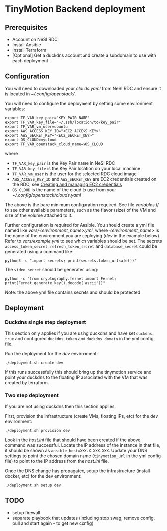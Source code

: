 # TinyMotion Backend deployment

## Prerequisites

- Account on NeSI RDC
- Install Ansible
- Install Terraform
- [Optional] Get a duckdns account and create a subdomain to use with each deployment

## Configuration

You will need to downloaded your *clouds.yaml* from NeSI RDC and ensure it is located in *~/.config/openstack/*.

You will need to configure the deployment by setting some environment variables:

```
export TF_VAR_key_pair="KEY_PAIR_NAME"
export TF_VAR_key_file="~/.ssh/location/to/key_pair"
export TF_VAR_vm_user=ubuntu
export AWS_ACCESS_KEY_ID="<EC2_ACCESS_KEY>"
export AWS_SECRET_KEY="<EC2_SECRET_KEY>"
export OS_CLOUD=mycloud
export TF_VAR_openstack_cloud_name=$OS_CLOUD
```

where

- `TF_VAR_key_pair` is the Key Pair name in NeSI RDC
- `TF_VAR_key_file` is the Key Pair location on your local machine
- `TF_VAR_vm_user` is the user for the selected RDC cloud image
- `AWS_ACCESS_KEY_ID` and `AWS_SECRET_KEY` are EC2 credentials created on the RDC, see [Creating and managing EC2 credentials](https://support.cloud.nesi.org.nz/user-guides/create-and-manage-object-storage/creating-and-managing-ec2-credentials-via-cli/) 
- `OS_CLOUD` is the name of the cloud to use from your *~/.config/openstack/clouds.yaml*

The above is the bare minimum configuration required. See file *variables.tf*
to see other available parameters, such as the flavor (size) of the VM and size
of the volume attached to it.

Further configuration is required for Ansible. You should create a yml file named like *vars/<environment_name>.yml*, where *<environment_name>* is the name of the environment you are deploying (*dev* in the example below). Refer to *vars/example.yml* to see which variables should be set.
The secrets `access_token_secret`, `refresh_token_secret` and `database_secret` could be generated using a command like:

```
python3 -c "import secrets; print(secrets.token_urlsafe())"
```

The `video_secret` should be generated using:

```
python -c "from cryptography.fernet import Fernet; print(Fernet.generate_key().decode('ascii'))"
```

Note: the above yml file contains secrets and should be protected

## Deployment

### Duckdns single step deployment

This section only applies if you are using duckdns and have set `duckdns: true` and configured `duckdns_token` and `duckdns_domain` in the yml config file.

Run the deployment for the *dev* environment:

```
./deployment.sh create dev
```

If this runs successfully this should bring up the tinymotion service and point your duckdns to the floating IP associated with the VM that was created by terraform.

### Two step deployment

If you are not using duckdns then this section applies.

First, provision the infrastructure (create VMs, floating IPs, etc) for the *dev* environment:

```
./deployment.sh provision dev
```

Look in the *host.ini* file that should have been created if the above command was successful.
Locate the IP address of the instance in that file, it should be shown as `ansible_host=XXX.X.XXX.XXX`.
Update your DNS settings to point the chosen domain name (`tinymotion_url` in the yml config file) to point to the IP address from the *host.ini* file.

Once the DNS change has propagated, setup the infrastructure (install docker, etc) for the dev environment:

```
./deployment.sh setup dev
```

## TODO

- setup firewall
- separate playbook that updates (including stop swag, remove config, pull and start again - to get new config)
